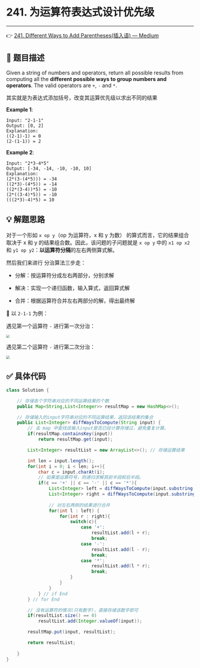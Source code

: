 # 241. 为运算符表达式设计优先级

---

👉 [241. Different Ways to Add Parentheses(插入语) — Medium](https://leetcode-cn.com/problems/different-ways-to-add-parentheses/)

## 📜  题目描述 

Given a string of numbers and operators, return all possible results from computing all the **different possible ways to group numbers and operators**. The valid operators are `+`, `-` and `*`.

其实就是为表达式添加括号，改变其运算优先级以求出不同的结果

**Example 1**:

```
Input: "2-1-1"
Output: [0, 2]
Explanation: 
((2-1)-1) = 0 
(2-(1-1)) = 2
```

**Example 2**:

```
Input: "2*3-4*5"
Output: [-34, -14, -10, -10, 10]
Explanation: 
(2*(3-(4*5))) = -34 
((2*3)-(4*5)) = -14 
((2*(3-4))*5) = -10 
(2*((3-4)*5)) = -10 
(((2*3)-4)*5) = 10
```



## 💡 解题思路 

对于一个形如 `x op y`（op 为运算符，x 和 y 为数） 的算式而言，它的结果组合取决于 x 和 y 的结果组合数。因此，该问题的子问题就是 `x op y` 中的 `x1 op x2` 和 `y1 op y2`：**以运算符分隔**的左右两侧算式解。

然后我们来进行 分治算法三步走：

- 分解：按运算符分成左右两部分，分别求解

- 解决：实现一个递归函数，输入算式，返回算式解

- 合并：根据运算符合并左右两部分的解，得出最终解

💬 以 `2-1-1` 为例：

遇见第一个运算符 `-` 进行第一次分治：

<img src="https://gitee.com/veal98/images/raw/master/img/20200919152820.png" style="zoom:55%;" />

遇见第二个运算符 `-` 进行第二次分治：

<img src="https://gitee.com/veal98/images/raw/master/img/20200919152751.png" style="zoom:55%;" />

## ✅ 具体代码

```java
class Solution {

    // 存储各个字符串对应的不同运算结果的个数
    public Map<String,List<Integer>> resultMap = new HashMap<>();

    // 存储输入的input字符串对应的不同运算结果，返回该结果的集合
    public List<Integer> diffWaysToCompute(String input) {
        // 去 map 中查找该输入input是否已经计算存储过，避免重复计算。
        if(resultMap.containsKey(input))
            return resultMap.get(input);

        List<Integer> resultList = new ArrayList<>(); // 存储运算结果

        int len = input.length();
        for(int i = 0; i < len; i++){
            char c = input.charAt(i); 
            // 如果是运算符号，则递归求解其前半段和后半段。
            if(c == '+' || c == '-' || c == '*'){
                List<Integer> left = diffWaysToCompute(input.substring(0,i));
                List<Integer> right = diffWaysToCompute(input.substring(i+1, input.length()));
            
                // 对左右两侧的结果进行合并
                for(int l : left) {
                    for(int r : right){
                        switch(c){
                            case '+':
                                resultList.add(l + r);
                                break;
                            case '-':
                                resultList.add(l - r);
                                break;
                            case '*':
                                resultList.add(l * r);
                                break;
                        }
                    }
                }
            } // if End
        } // for End

        // 没有运算符的情况(只有数字)，直接存储该数字即可
        if(resultList.size() == 0)
            resultList.add(Integer.valueOf(input));

        resultMap.put(input, resultList);

        return resultList;
        
    }
}
```

## 
